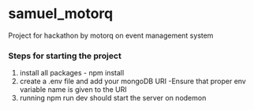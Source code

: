 # samuel_motorq
Project for hackathon by motorq on event management system

### Steps for starting the project
1) install all packages - npm install
2) create a .env file and add your mongoDB URI -Ensure that proper env variable name is given to the URI
3) running npm run dev should start the server on nodemon
